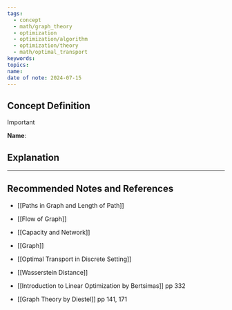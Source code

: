 ```yaml
---
tags:
  - concept
  - math/graph_theory
  - optimization
  - optimization/algorithm
  - optimization/theory
  - math/optimal_transport
keywords: 
topics: 
name: 
date of note: 2024-07-15
---
```


## Concept Definition

>[!important]
>**Name**: 



## Explanation





-----------
##  Recommended Notes and References


- [[Paths in Graph and Length of Path]]
- [[Flow of Graph]]
- [[Capacity and Network]]
- [[Graph]]

- [[Optimal Transport in Discrete Setting]]
- [[Wasserstein Distance]]



- [[Introduction to Linear Optimization by Bertsimas]] pp 332
- [[Graph Theory by Diestel]] pp 141, 171